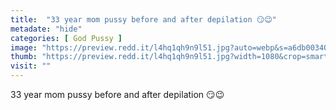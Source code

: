 ```yaml
---
title:  "33 year mom pussy before and after depilation 😏😉"
metadate: "hide"
categories: [ God Pussy ]
image: "https://preview.redd.it/l4hq1qh9n9l51.jpg?auto=webp&s=a6db00340703d06ec356e0454b5be5c4f50a1607"
thumb: "https://preview.redd.it/l4hq1qh9n9l51.jpg?width=1080&crop=smart&auto=webp&s=555fcb9f539e7af7255bba69e7a3ebad1a96a495"
visit: ""
---
```

33 year mom pussy before and after depilation 😏😉
